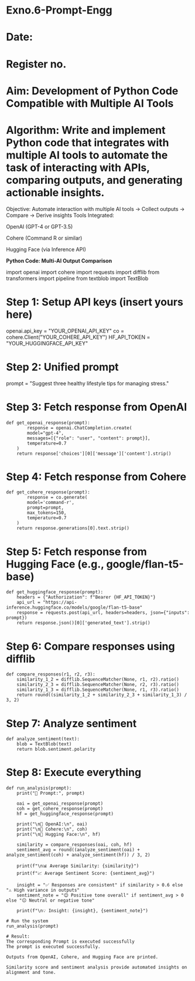 # Exno.6-Prompt-Engg
# Date:
# Register no.
# Aim: Development of Python Code Compatible with Multiple AI Tools



# Algorithm: Write and implement Python code that integrates with multiple AI tools to automate the task of interacting with APIs, comparing outputs, and generating actionable insights.
Objective: Automate interaction with multiple AI tools → Collect outputs → Compare → Derive insights Tools Integrated:

OpenAI (GPT-4 or GPT-3.5)

Cohere (Command R or similar)

Hugging Face (via Inference API)

**Python Code: Multi-AI Output Comparison**

import openai
import cohere
import requests
import difflib
from transformers import pipeline
from textblob import TextBlob

# Step 1: Setup API keys (insert yours here)
openai.api_key = "YOUR_OPENAI_API_KEY"
co = cohere.Client("YOUR_COHERE_API_KEY")
HF_API_TOKEN = "YOUR_HUGGINGFACE_API_KEY"

# Step 2: Unified prompt
prompt = "Suggest three healthy lifestyle tips for managing stress."

# Step 3: Fetch response from OpenAI
```
def get_openai_response(prompt):
        response = openai.ChatCompletion.create(
        model="gpt-4",
        messages=[{"role": "user", "content": prompt}],
        temperature=0.7
    )
    return response['choices'][0]['message']['content'].strip()
```
# Step 4: Fetch response from Cohere
```
def get_cohere_response(prompt):
        response = co.generate(
        model='command-r',
        prompt=prompt,
        max_tokens=150,
        temperature=0.7
    )
    return response.generations[0].text.strip()
```
# Step 5: Fetch response from Hugging Face (e.g., google/flan-t5-base)
```
def get_huggingface_response(prompt):
    headers = {"Authorization": f"Bearer {HF_API_TOKEN}"}
    api_url = "https://api-inference.huggingface.co/models/google/flan-t5-base"
    response = requests.post(api_url, headers=headers, json={"inputs": prompt})
    return response.json()[0]['generated_text'].strip()
```
# Step 6: Compare responses using difflib
```
def compare_responses(r1, r2, r3):
    similarity_1_2 = difflib.SequenceMatcher(None, r1, r2).ratio()
    similarity_2_3 = difflib.SequenceMatcher(None, r2, r3).ratio()
    similarity_1_3 = difflib.SequenceMatcher(None, r1, r3).ratio()
    return round((similarity_1_2 + similarity_2_3 + similarity_1_3) / 3, 2)
```
# Step 7: Analyze sentiment
```
def analyze_sentiment(text):
    blob = TextBlob(text)
    return blob.sentiment.polarity
```
# Step 8: Execute everything
```
def run_analysis(prompt):
    print("🧠 Prompt:", prompt)
    
    oai = get_openai_response(prompt)
    coh = get_cohere_response(prompt)
    hf = get_huggingface_response(prompt)

    print("\n🔹 OpenAI:\n", oai)
    print("\n🔹 Cohere:\n", coh)
    print("\n🔹 Hugging Face:\n", hf)

    similarity = compare_responses(oai, coh, hf)
    sentiment_avg = round((analyze_sentiment(oai) + analyze_sentiment(coh) + analyze_sentiment(hf)) / 3, 2)

    print(f"\n📊 Average Similarity: {similarity}")
    print(f"📈 Average Sentiment Score: {sentiment_avg}")

    insight = "✅ Responses are consistent" if similarity > 0.6 else "⚠️ High variance in outputs"
    sentiment_note = "😊 Positive tone overall" if sentiment_avg > 0 else "😐 Neutral or negative tone"
    
    print(f"\n💡 Insight: {insight}, {sentiment_note}")

# Run the system
run_analysis(prompt)

# Result:
The corresponding Prompt is executed successfully
The prompt is executed successfully.

Outputs from OpenAI, Cohere, and Hugging Face are printed.

Similarity score and sentiment analysis provide automated insights on alignment and tone.
